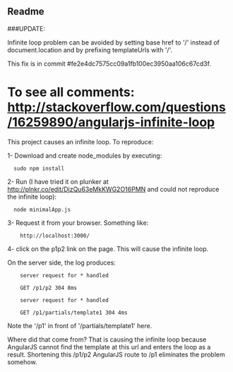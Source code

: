 ## Readme


###UPDATE:

Infinite loop problem can be avoided by setting base href to '/' instead of document.location and by prefixing templateUrls with '/'.

This fix is in commit #fe2e4dc7575cc09a1fb100ec3950aa106c67cd3f.

To see all comments: http://stackoverflow.com/questions/16259890/angularjs-infinite-loop
============================


This project causes an infinite loop. To reproduce:

1- Download and create node_modules by executing:

````
  sudo npm install

````

2- Run (I have tried it on plunker at http://plnkr.co/edit/DjzQu63eMkKWG2O16PMN and could not reproduce the infinite loop):

````
  node minimalApp.js

````

3- Request it from your browser. Something like:

````
    http://localhost:3000/

````

4- click on the p1p2 link on the page. This will cause the infinite loop. 

On the server side, the log produces:


````
    server request for * handled

    GET /p1/p2 304 8ms

    server request for * handled

    GET /p1/partials/template1 304 4ms

````

Note the '/p1' in front of '/partials/template1' here. 

Where did that come from? That is causing the infinite loop because AngularJS cannot find the template at this url and enters the loop as a result. Shortening this /p1/p2 AngularJS route to /p1 eliminates the problem somehow.  
